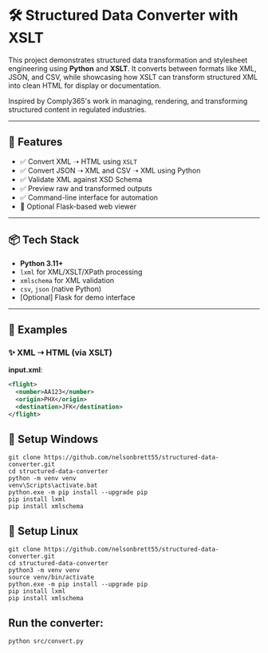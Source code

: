 # 🛠️ Structured Data Converter with XSLT

This project demonstrates structured data transformation and stylesheet engineering using **Python** and **XSLT**. It converts between formats like XML, JSON, and CSV, while showcasing how XSLT can transform structured XML into clean HTML for display or documentation.

Inspired by Comply365's work in managing, rendering, and transforming structured content in regulated industries.

---

## 🚀 Features

- ✅ Convert XML ➝ HTML using `XSLT`
- ✅ Convert JSON ➝ XML and CSV ➝ XML using Python
- ✅ Validate XML against XSD Schema
- ✅ Preview raw and transformed outputs
- ✅ Command-line interface for automation
- 🔄 Optional Flask-based web viewer

---

## 📦 Tech Stack

- **Python 3.11+**
- `lxml` for XML/XSLT/XPath processing
- `xmlschema` for XML validation
- `csv`, `json` (native Python)
- [Optional] Flask for demo interface

---

## 📂 Examples

### ✨ XML ➝ HTML (via XSLT)

**input.xml**:
```xml
<flight>
  <number>AA123</number>
  <origin>PHX</origin>
  <destination>JFK</destination>
</flight>
```

## 🔧 Setup Windows
```
git clone https://github.com/nelsonbrett55/structured-data-converter.git
cd structured-data-converter
python -m venv venv
venv\Scripts\activate.bat
python.exe -m pip install --upgrade pip
pip install lxml
pip install xmlschema

```
## 🔧 Setup Linux
```
git clone https://github.com/nelsonbrett55/structured-data-converter.git
cd structured-data-converter
python3 -m venv venv
source venv/bin/activate
python.exe -m pip install --upgrade pip
pip install lxml
pip install xmlschema

```
## Run the converter:
```
python src/convert.py
